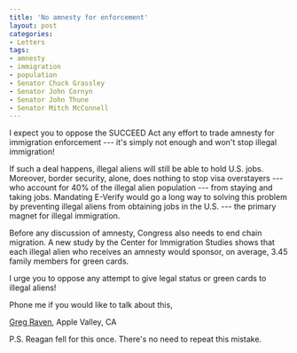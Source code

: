 ```yaml
---
title: 'No amnesty for enforcement'
layout: post
categories:
- Letters
tags:
- amnesty
- immigration
- population
- Senator Chuck Grassley
- Senator John Cornyn
- Senator John Thune
- Senator Mitch McConnell
---
```


I expect you to oppose the SUCCEED Act any effort to trade amnesty for immigration enforcement --- it's simply not enough and won't stop illegal immigration!

If such a deal happens, illegal aliens will still be able to hold U.S. jobs. Moreover, border security, alone, does nothing to stop visa overstayers --- who account for 40% of the illegal alien population --- from staying and taking jobs. Mandating E-Verify would go a long way to solving this problem by preventing illegal aliens from obtaining jobs in the U.S. --- the primary magnet for illegal immigration.

Before any discussion of amnesty, Congress also needs to end chain migration. A new study by the Center for Immigration Studies shows that each illegal alien who receives an amnesty would sponsor, on average, 3.45 family members for green cards.

I urge you to oppose any attempt to give legal status or green cards to illegal aliens!

Phone me if you would like to talk about this,

[Greg Raven](https://www.gregraven.org/), Apple Valley, CA

P.S. Reagan fell for this once. There's no need to repeat this mistake.